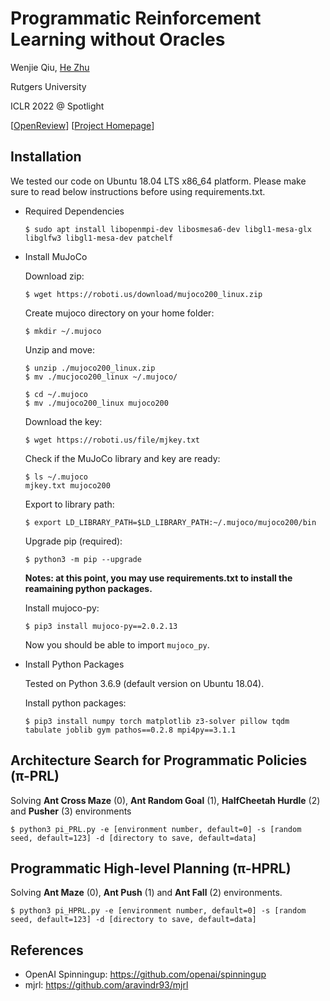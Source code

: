 # Programmatic Reinforcement Learning without Oracles

Wenjie Qiu, [He Zhu](https://herowanzhu.github.io/)

Rutgers University

ICLR 2022 @ Spotlight

[[OpenReview](https://openreview.net/forum?id=6Tk2noBdvxt)] [[Project Homepage](https://github.com/RU-Automated-Reasoning-Group/pi-PRL)]


## Installation

We tested our code on Ubuntu 18.04 LTS x86_64 platform. Please make sure to read below instructions before using requirements.txt.

- Required Dependencies

    ```
    $ sudo apt install libopenmpi-dev libosmesa6-dev libgl1-mesa-glx libglfw3 libgl1-mesa-dev patchelf
    ```

- Install MuJoCo

    Download zip:

    ```
    $ wget https://roboti.us/download/mujoco200_linux.zip
    ```

    Create mujoco directory on your home folder:

    ```
    $ mkdir ~/.mujoco
    ```

    Unzip and move:

    ```
    $ unzip ./mujoco200_linux.zip 
    $ mv ./mucjoco200_linux ~/.mujoco/

    $ cd ~/.mujoco 
    $ mv ./mujoco200_linux mujoco200
    ```

    Download the key:
    ```
    $ wget https://roboti.us/file/mjkey.txt
    ```

    Check if the MuJoCo library and key are ready:
    ```
    $ ls ~/.mujoco
    mjkey.txt mujoco200
    ```

    Export to library path:

    ```
    $ export LD_LIBRARY_PATH=$LD_LIBRARY_PATH:~/.mujoco/mujoco200/bin
    ```

    Upgrade pip (required):

    ```
    $ python3 -m pip --upgrade
    ```

    **Notes: at this point, you may use requirements.txt to install the reamaining python packages.**

    Install mujoco-py:

    ```
    $ pip3 install mujoco-py==2.0.2.13
    ```

    Now you should be able to import `mujoco_py`.

- Install Python Packages

    Tested on Python 3.6.9 (default version on Ubuntu 18.04).

    Install python packages:

    ```
    $ pip3 install numpy torch matplotlib z3-solver pillow tqdm tabulate joblib gym pathos==0.2.8 mpi4py==3.1.1
    ```


## Architecture Search for Programmatic Policies (π-PRL)

Solving **Ant Cross Maze** (0), **Ant Random Goal** (1), **HalfCheetah Hurdle** (2) and **Pusher** (3) environments

```
$ python3 pi_PRL.py -e [environment number, default=0] -s [random seed, default=123] -d [directory to save, default=data]
```


## Programmatic High-level Planning (π-HPRL)

Solving **Ant Maze** (0), **Ant Push** (1) and **Ant Fall** (2) environments.

```
$ python3 pi_HPRL.py -e [environment number, default=0] -s [random seed, default=123] -d [directory to save, default=data]
```

## References

- OpenAI Spinningup: https://github.com/openai/spinningup
- mjrl: https://github.com/aravindr93/mjrl
